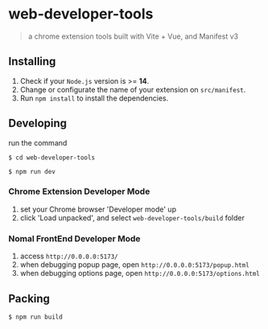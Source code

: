# web-developer-tools

> a chrome extension tools built with Vite + Vue, and Manifest v3

## Installing

1. Check if your `Node.js` version is >= **14**.
2. Change or configurate the name of your extension on `src/manifest`.
3. Run `npm install` to install the dependencies.

## Developing

run the command

```shell
$ cd web-developer-tools

$ npm run dev
```

### Chrome Extension Developer Mode

1. set your Chrome browser 'Developer mode' up
2. click 'Load unpacked', and select `web-developer-tools/build` folder

### Nomal FrontEnd Developer Mode

1. access `http://0.0.0.0:5173/`
2. when debugging popup page, open `http://0.0.0.0:5173/popup.html`
3. when debugging options page, open `http://0.0.0.0:5173/options.html`

## Packing

```shell
$ npm run build
```
